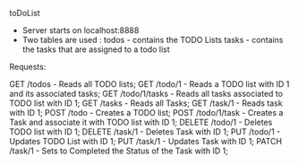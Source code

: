 toDoList

- Server starts on localhost:8888
- Two tables are used : todos - contains the TODO Lists
                        tasks - contains the tasks that are assigned to a todo list

Requests:

GET /todos - Reads all TODO lists;
GET /todo/1 - Reads a TODO list with ID 1 and its associated tasks;
GET /todo/1/tasks - Reads all tasks associated to TODO list with ID 1;
GET /tasks - Reads all Tasks;
GET /task/1 - Reads task with ID 1;
POST /todo - Creates a TODO list;
POST /todo/1/task - Creates a Task and associate it with TODO list with ID 1;
DELETE /todo/1 - Deletes TODO list with ID 1;
DELETE /task/1 - Deletes Task with ID 1;
PUT /todo/1 - Updates TODO List with ID 1;
PUT /task/1 - Updates Task with ID 1;
PATCH /task/1 - Sets to Completed the Status of the Task with ID 1;  

